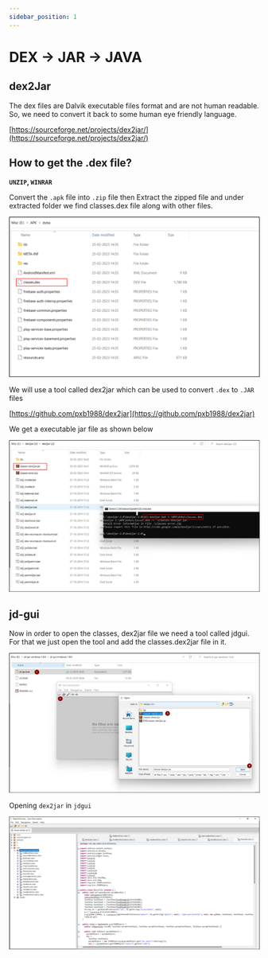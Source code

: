 ```yaml
---
sidebar_position: 1
---
```


# DEX → JAR → JAVA

## dex2Jar

The dex files are Dalvik executable files format and are not human readable. So, we need to
convert it back to some human eye friendly language.

[https://sourceforge.net/projects/dex2jar/](https://sourceforge.net/projects/dex2jar/)

## How to get the .dex file?

**`UNZIP`, `WINRAR`**

Convert the `.apk` file into `.zip` file then Extract the zipped file and under extracted folder we find classes.dex file along with other files.

![](../../img/6.jpg)

We will use a tool called dex2jar which can be used to convert `.dex` to `.JAR` files

[https://github.com/pxb1988/dex2jar](https://github.com/pxb1988/dex2jar)

We get a executable jar file as shown below

![](../../img/7.jpg)

## jd-gui

Now in order to open the classes, dex2jar file we need a tool called jdgui. 
For that we just open the tool and add the classes.dex2jar file in it.

![](../../img/8.jpg)

Opening `dex2jar` in `jdgui`

![](../../img/9.jpg)
